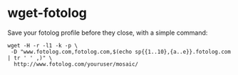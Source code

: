 # wget-fotolog
Save your fotolog profile before they close, with a simple command:

```
wget -H -r -l1 -k -p \
 -D "www.fotolog.com,fotolog.com,$(echo sp{{1..10},{a..e}}.fotolog.com | tr ' ' ,)" \
  http://www.fotolog.com/youruser/mosaic/
```
